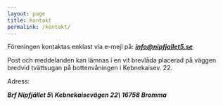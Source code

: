 ```yaml
---
layout: page
title: Kontakt
permalink: /kontakt/
---
```


Föreningen kontaktas enklast via e-mejl på: _**info@nipfjallet5.se**_

Post och meddelanden kan lämnas i en vit brevlåda placerad på väggen bredvid tvättsugan på bottenvåningen i Kebnekaisev. 22.

Adress:

**_Brf Nipfjället 5\\
Kebnekaisevägen 22\\
16758 Bromma_**